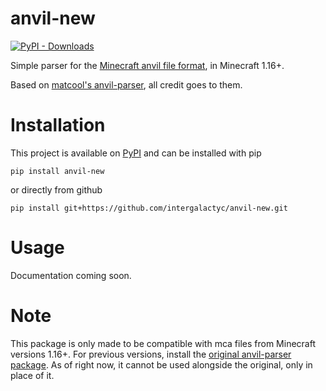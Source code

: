 # anvil-new

[![PyPI - Downloads](https://img.shields.io/pypi/dm/anvil-new)](https://pypi.org/project/anvil-new/)

Simple parser for the [Minecraft anvil file format](https://minecraft.gamepedia.com/Anvil_file_format), in Minecraft 1.16+.

Based on [matcool's anvil-parser](https://github.com/matcool/anvil-parser), all credit goes to them.
# Installation
This project is available on [PyPI](https://pypi.org/project/anvil-new/) and can be installed with pip
```
pip install anvil-new
```
or directly from github
```
pip install git+https://github.com/intergalactyc/anvil-new.git
```

# Usage
Documentation coming soon.

# Note
This package is only made to be compatible with mca files from Minecraft versions 1.16+. For previous versions, install the [original anvil-parser package](https://pypi.org/project/anvil-parser/). 
As of right now, it cannot be used alongside the original, only in place of it.